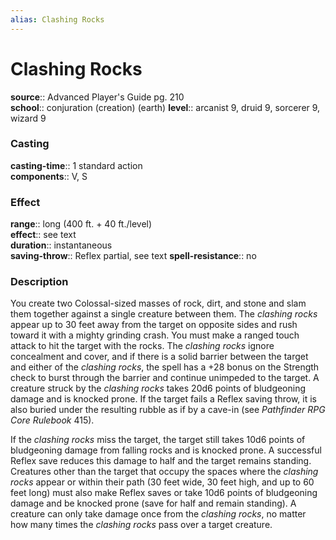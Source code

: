 ```yaml
---
alias: Clashing Rocks
---
```


# Clashing Rocks 

**source**:: Advanced Player's Guide pg. 210  
**school**:: conjuration (creation) (earth)
**level**:: arcanist 9, druid 9, sorcerer 9, wizard 9

### Casting 

**casting-time**:: 1 standard action  
**components**:: V, S

### Effect 

**range**:: long (400 ft. + 40 ft./level)  
**effect**:: see text  
**duration**:: instantaneous  
**saving-throw**:: Reflex partial, see text
**spell-resistance**:: no

### Description 

You create two Colossal-sized masses of rock, dirt, and stone and slam them together against a single creature between them. The *clashing rocks* appear up to 30 feet away from the target on opposite sides and rush toward it with a mighty grinding crash. You must make a ranged touch attack to hit the target with the rocks. The *clashing rocks* ignore concealment and cover, and if there is a solid barrier between the target and either of the *clashing rocks*, the spell has a +28 bonus on the Strength check to burst through the barrier and continue unimpeded to the target. A creature struck by the *clashing rocks* takes 20d6 points of bludgeoning damage and is knocked prone. If the target fails a Reflex saving throw, it is also buried under the resulting rubble as if by a cave-in (see *Pathfinder RPG Core Rulebook* 415).  
  
If the *clashing rocks* miss the target, the target still takes 10d6 points of bludgeoning damage from falling rocks and is knocked prone. A successful Reflex save reduces this damage to half and the target remains standing. Creatures other than the target that occupy the spaces where the *clashing rocks* appear or within their path (30 feet wide, 30 feet high, and up to 60 feet long) must also make Reflex saves or take 10d6 points of bludgeoning damage and be knocked prone (save for half and remain standing). A creature can only take damage once from the *clashing rocks*, no matter how many times the *clashing rocks* pass over a target creature.
